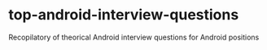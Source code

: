 # top-android-interview-questions
Recopilatory of theorical Android interview questions for Android positions
